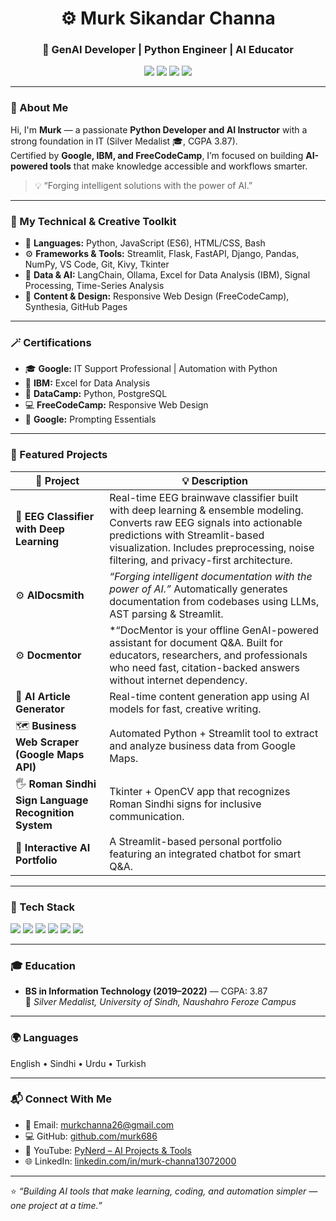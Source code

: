 <h1 align="center">⚙️ Murk Sikandar Channa</h1>
<h3 align="center">🚀 GenAI Developer | Python Engineer | AI Educator</h3>

<p align="center">
  <a href="mailto:murkchanna26@gmail.com"><img src="https://img.shields.io/badge/Email-murkchanna26%40gmail.com-red?logo=gmail" /></a>
  <a href="https://www.youtube.com/@PyNerd-l2w"><img src="https://img.shields.io/badge/YouTube-PyNerd-%23FF0000?logo=youtube" /></a>
  <a href="https://www.linkedin.com/in/murk-channa13072000"><img src="https://img.shields.io/badge/LinkedIn-Murk%20Channa-blue?logo=linkedin" /></a>
  <a href="https://github.com/murk686"><img src="https://img.shields.io/badge/GitHub-murk686-black?logo=github" /></a>
</p>

---

### 🌟 About Me

Hi, I'm **Murk** — a passionate **Python Developer and AI Instructor** with a strong foundation in IT (Silver Medalist 🎓, CGPA 3.87).  
Certified by **Google, IBM, and FreeCodeCamp**, I’m focused on building **AI-powered tools** that make knowledge accessible and workflows smarter.

> 💡 “Forging intelligent solutions with the power of AI.”

---

### 🧠 My Technical & Creative Toolkit

- 🐍 **Languages:** Python, JavaScript (ES6), HTML/CSS, Bash  
- ⚙️ **Frameworks & Tools:** Streamlit, Flask, FastAPI, Django, Pandas, NumPy, VS Code, Git, Kivy, Tkinter  
- 🧮 **Data & AI:** LangChain, Ollama, Excel for Data Analysis (IBM), Signal Processing, Time-Series Analysis  
- 🎨 **Content & Design:** Responsive Web Design (FreeCodeCamp), Synthesia, GitHub Pages  

---

### 🪄 Certifications
- 🎓 **Google:** IT Support Professional | Automation with Python  
- 🧠 **IBM:** Excel for Data Analysis  
- 🐍 **DataCamp:** Python, PostgreSQL  
- 💻 **FreeCodeCamp:** Responsive Web Design  
- 🤖 **Google:** Prompting Essentials  

---

### 🧩 Featured Projects

| 📁 Project | 💡 Description |
|------------|----------------|
🧠 **EEG Classifier with Deep Learning** | Real-time EEG brainwave classifier built with deep learning & ensemble modeling. Converts raw EEG signals into actionable predictions with Streamlit-based visualization. Includes preprocessing, noise filtering, and privacy-first architecture. |
| ⚙️ **AIDocsmith** | *“Forging intelligent documentation with the power of AI.”* Automatically generates documentation from codebases using LLMs, AST parsing & Streamlit. |
| ⚙️ **Docmentor** | *“DocMentor is your offline GenAI-powered assistant for document Q&A. Built for educators, researchers, and professionals who need fast, citation-backed answers without internet dependency. |
| 🧠 **AI Article Generator** | Real-time content generation app using AI models for fast, creative writing. |
| 🗺️ **Business Web Scraper (Google Maps API)** | Automated Python + Streamlit tool to extract and analyze business data from Google Maps. |
| 🖐️ **Roman Sindhi Sign Language Recognition System** | Tkinter + OpenCV app that recognizes Roman Sindhi signs for inclusive communication. |
| 💬 **Interactive AI Portfolio** | A Streamlit-based personal portfolio featuring an integrated chatbot for smart Q&A. |

---

### 🧰 Tech Stack
<p align="left">
  <img src="https://img.shields.io/badge/Python-3776AB?logo=python&logoColor=white" />
  <img src="https://img.shields.io/badge/Streamlit-FF4B4B?logo=streamlit&logoColor=white" />
  <img src="https://img.shields.io/badge/FastAPI-009688?logo=fastapi&logoColor=white" />
  <img src="https://img.shields.io/badge/LangChain-000000?logo=chainlink&logoColor=white" />
  <img src="https://img.shields.io/badge/Ollama-222222?logo=ollama&logoColor=white" />
  <img src="https://img.shields.io/badge/OpenAI-412991?logo=openai&logoColor=white" />
</p>

---

### 🎓 Education
- **BS in Information Technology (2019–2022)** — CGPA: 3.87  
  🥈 *Silver Medalist, University of Sindh, Naushahro Feroze Campus*

---

### 🌍 Languages
English • Sindhi • Urdu • Turkish

---

### 📬 Connect With Me
- 📧 Email: [murkchanna26@gmail.com](mailto:murkchanna26@gmail.com)  
- 💻 GitHub: [github.com/murk686](https://github.com/murk686)  
- 🎥 YouTube: [PyNerd – AI Projects & Tools](https://www.youtube.com/@PyNerd-l2w)  
- 🌐 LinkedIn: [linkedin.com/in/murk-channa13072000](https://www.linkedin.com/in/murk-channa13072000)

---

⭐ *“Building AI tools that make learning, coding, and automation simpler — one project at a time.”*

